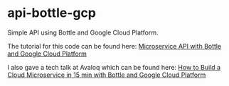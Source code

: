 # api-bottle-gcp
Simple API using Bottle and Google Cloud Platform.

The tutorial for this code can be found here: [Microservice API with Bottle and Google Cloud Platform](https://dragonprogrammer.com/2017/07/12/build-microservice-api-bottle-gcp/)

I also gave a tech talk at Avaloq which can be found here: [How to Build a Cloud Microservice in 15 min with Bottle and Google Cloud Platform](https://www.youtube.com/watch?v=qia1lXXKDJc)
